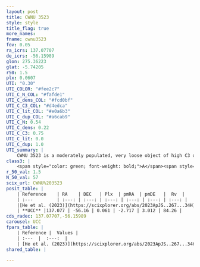```yaml
---
layout: post
title: CWNU 3523
style: style
title_flag: true
more_names: 
fname: cwnu3523
fov: 0.05
ra_icrs: 137.07707
de_icrs: -56.15989
glon: 275.36223
glat: -5.74205
r50: 1.5
plx: 0.0607
UTI: "0.30"
UTI_COLOR: "#fee2c7"
UTI_C_N_COL: "#fafde1"
UTI_C_dens_COL: "#fcd0bf"
UTI_C_C3_COL: "#d4edca"
UTI_C_lit_COL: "#e0a6b3"
UTI_C_dup_COL: "#a6cab9"
UTI_C_N: 0.54
UTI_C_dens: 0.22
UTI_C_C3: 0.75
UTI_C_lit: 0.0
UTI_C_dup: 1.0
UTI_summary: |
    CWNU 3523 is a moderately populated, very loose object of high C3 quality. It was recently reported in the literature.
class3: |
    <span style="color: green; font-weight: bold;">A</span><span style="color: #FFC300; font-weight: bold;">B</span>
r_50_val: 1.5
N_50_val: 57
scix_url: CWNU%203523
posit_table: |
    | Reference    | RA    | DEC   | Plx  | pmRA  | pmDE   |  Rv  |
    | :---         | :---: | :---: | :---: | :---: | :---: | :---: |
    |[He et al. (2023)](https://scixplorer.org/abs/2023ApJS..267...34H) | 137.079 | -56.159 | 0.054 | -2.715 | 2.998 | 94.81 |
    | **UCC** |137.077 | -56.16 | 0.061 | -2.717 | 3.012 | 84.26 | 
cds_radec: 137.07707,-56.15989
carousel: UCC
fpars_table: |
    | Reference |  Values |
    | :---  |  :---:  |
    | [He et al. (2023)](https://scixplorer.org/abs/2023ApJS..267...34H) | `A0=0.45, m-M=14.75, logA=9.2` |
shared_table: |
    
---
```

